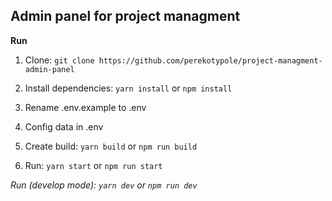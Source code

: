 ## Admin panel for project managment

**Run**

1. Clone:
`git clone https://github.com/perekotypole/project-managment-admin-panel`

2. Install dependencies:
`yarn install` or `npm install`

3. Rename .env.example to .env

4. Config data in .env

5. Create build:
`yarn build` or `npm run build`

6. Run:
`yarn start` or `npm run start`

*Run (develop mode):
`yarn dev` or `npm run dev`*

